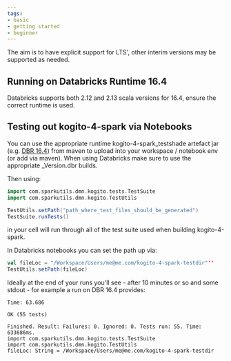 ```yaml
---
tags:
- basic
- getting started
- beginner
---
```


The aim is to have explicit support for LTS', other interim versions may be supported as needed.

## Running on Databricks Runtime 16.4

Databricks supports both 2.12 and 2.13 scala versions for 16.4, ensure the correct runtime is used.

## Testing out kogito-4-spark via Notebooks

You can use the appropriate runtime kogito-4-spark_testshade artefact jar (e.g. [DBR 16.4](https://s01.oss.sonatype.org/content/repositories/releases/com/sparkutils/kogito-4-spark_testshade_16.3.dbr_3.5_2.12/0.0.1-RC14/kogito-4-spark_testshade_16.3.dbr_3.5_2.12-0.0.1-RC14.jar)) from maven to upload into your workspace / notebook env (or add via maven).  When using Databricks make sure to use the appropriate _Version.dbr builds.

Then using:

```scala
import com.sparkutils.dmn.kogito.tests.TestSuite
import com.sparkutils.dmn.kogito.TestUtils

TestUtils.setPath("path_where_test_files_should_be_generated")
TestSuite.runTests()
```

in your cell will run through all of the test suite used when building kogito-4-spark.

In Databricks notebooks you can set the path up via:

```scala
val fileLoc = "/Workspace/Users/me@me.com/kogito-4-spark-testdir"''
TestUtils.setPath(fileLoc)
```

Ideally at the end of your runs you'll see - after 10 minutes or so and some stdout - for example a run on DBR 16.4 provides:

```
Time: 63.686

OK (55 tests)

Finished. Result: Failures: 0. Ignored: 0. Tests run: 55. Time: 633686ms.
import com.sparkutils.dmn.kogito.tests.TestSuite
import com.sparkutils.dmn.kogito.TestUtils
fileLoc: String = /Workspace/Users/me@me.com/kogito-4-spark-testdir
```
